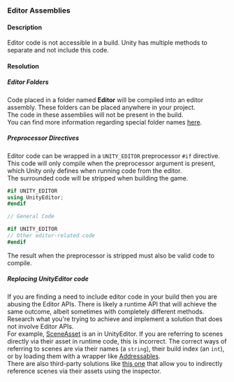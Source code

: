 ### Editor Assemblies
#### Description
Editor code is not accessible in a build. Unity has multiple methods to separate and not include this code.

#### Resolution
##### Editor Folders
Code placed in a folder named **Editor** will be compiled into an editor assembly. These folders can be placed anywhere in your project.  
The code in these assemblies will not be present in the build.  
You can find more information regarding special folder names [here](https://docs.unity3d.com/Manual/SpecialFolders.html).

##### Preprocessor Directives
Editor code can be wrapped in a `UNITY_EDITOR` preprocessor `#if` directive.  
This code will only compile when the preprocessor argument is present, which Unity only defines when running code from the editor.  
The surrounded code will be stripped when building the game.

```csharp
#if UNITY_EDITOR
using UnityEditor;
#endif

// General Code

#if UNITY_EDITOR
// Other editor-related code
#endif
```

The result when the preprocessor is stripped must also be valid code to compile.  

##### Replacing UnityEditor code
If you are finding a need to include editor code in your build then you are abusing the Editor APIs. There is likely a runtime API that will achieve the same outcome, albeit sometimes with completely different methods. Research what you're trying to achieve and implement a solution that does not involve Editor APIs.  
For example, [SceneAsset](https://docs.unity3d.com/ScriptReference/SceneAsset.html) is an in UnityEditor. If you are referring to scenes directly via their asset in runtime code, this is incorrect. The correct ways of referring to scenes are via their names (a `string`), their build index (an `int`), or by loading them with a wrapper like [Addressables](https://docs.unity3d.com/Packages/com.unity.addressables@latest/index.html?subfolder=/manual/LoadSceneAsync.html).  
There are also third-party solutions like [this one](https://github.com/JohannesMP/unity-scene-reference) that allow you to indirectly reference scenes via their assets using the inspector.  
